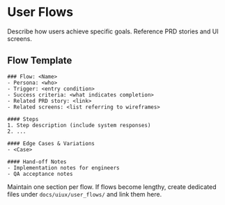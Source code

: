 # User Flows

Describe how users achieve specific goals. Reference PRD stories and UI screens.

## Flow Template

```
### Flow: <Name>
- Persona: <who>
- Trigger: <entry condition>
- Success criteria: <what indicates completion>
- Related PRD story: <link>
- Related screens: <list referring to wireframes>

#### Steps
1. Step description (include system responses)
2. ...

#### Edge Cases & Variations
- <Case>

#### Hand-off Notes
- Implementation notes for engineers
- QA acceptance notes
```

Maintain one section per flow. If flows become lengthy, create dedicated files
under `docs/uiux/user_flows/` and link them here.
